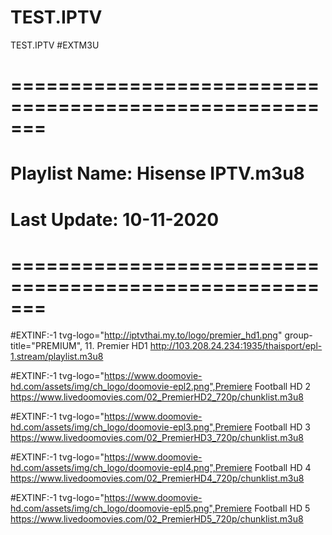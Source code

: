 # TEST.IPTV
TEST.IPTV
#EXTM3U
 
# =======================================================
# Playlist Name: Hisense IPTV.m3u8
# Last Update: 10-11-2020
# =======================================================
 
#EXTINF:-1 tvg-logo="http://iptvthai.my.to/logo/premier_hd1.png" group-title="PREMIUM", 11. Premier HD1
http://103.208.24.234:1935/thaisport/epl-1.stream/playlist.m3u8
 
#EXTINF:-1 tvg-logo="https://www.doomovie-hd.com/assets/img/ch_logo/doomovie-epl2.png",Premiere Football HD 2
https://www.livedoomovies.com/02_PremierHD2_720p/chunklist.m3u8
 
#EXTINF:-1 tvg-logo="https://www.doomovie-hd.com/assets/img/ch_logo/doomovie-epl3.png",Premiere Football HD 3
https://www.livedoomovies.com/02_PremierHD3_720p/chunklist.m3u8
 
#EXTINF:-1 tvg-logo="https://www.doomovie-hd.com/assets/img/ch_logo/doomovie-epl4.png",Premiere Football HD 4
https://www.livedoomovies.com/02_PremierHD4_720p/chunklist.m3u8
 
#EXTINF:-1 tvg-logo="https://www.doomovie-hd.com/assets/img/ch_logo/doomovie-epl5.png",Premiere Football HD 5
https://www.livedoomovies.com/02_PremierHD5_720p/chunklist.m3u8
